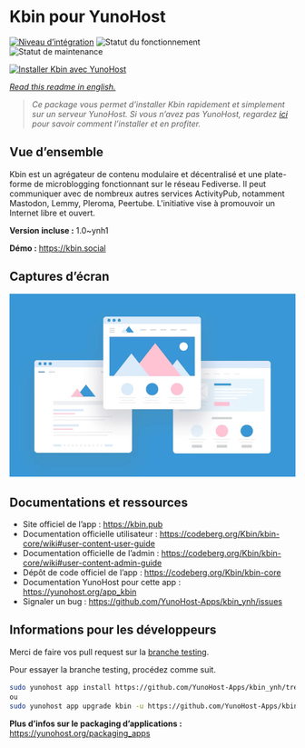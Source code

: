 <!--
N.B.: This README was automatically generated by https://github.com/YunoHost/apps/tree/master/tools/README-generator
It shall NOT be edited by hand.
-->

# Kbin pour YunoHost

[![Niveau d’intégration](https://dash.yunohost.org/integration/kbin.svg)](https://dash.yunohost.org/appci/app/kbin) ![Statut du fonctionnement](https://ci-apps.yunohost.org/ci/badges/kbin.status.svg) ![Statut de maintenance](https://ci-apps.yunohost.org/ci/badges/kbin.maintain.svg)

[![Installer Kbin avec YunoHost](https://install-app.yunohost.org/install-with-yunohost.svg)](https://install-app.yunohost.org/?app=kbin)

*[Read this readme in english.](./README.md)*

> *Ce package vous permet d’installer Kbin rapidement et simplement sur un serveur YunoHost.
Si vous n’avez pas YunoHost, regardez [ici](https://yunohost.org/#/install) pour savoir comment l’installer et en profiter.*

## Vue d’ensemble

Kbin est un agrégateur de contenu modulaire et décentralisé et une plate-forme de microblogging fonctionnant sur le réseau Fediverse. Il peut communiquer avec de nombreux autres services ActivityPub, notamment Mastodon, Lemmy, Pleroma, Peertube. L'initiative vise à promouvoir un Internet libre et ouvert.


**Version incluse :** 1.0~ynh1

**Démo :** https://kbin.social

## Captures d’écran

![Capture d’écran de Kbin](./doc/screenshots/example.jpg)

## Documentations et ressources

* Site officiel de l’app : <https://kbin.pub>
* Documentation officielle utilisateur : <https://codeberg.org/Kbin/kbin-core/wiki#user-content-user-guide>
* Documentation officielle de l’admin : <https://codeberg.org/Kbin/kbin-core/wiki#user-content-admin-guide>
* Dépôt de code officiel de l’app : <https://codeberg.org/Kbin/kbin-core>
* Documentation YunoHost pour cette app : <https://yunohost.org/app_kbin>
* Signaler un bug : <https://github.com/YunoHost-Apps/kbin_ynh/issues>

## Informations pour les développeurs

Merci de faire vos pull request sur la [branche testing](https://github.com/YunoHost-Apps/kbin_ynh/tree/testing).

Pour essayer la branche testing, procédez comme suit.

``` bash
sudo yunohost app install https://github.com/YunoHost-Apps/kbin_ynh/tree/testing --debug
ou
sudo yunohost app upgrade kbin -u https://github.com/YunoHost-Apps/kbin_ynh/tree/testing --debug
```

**Plus d’infos sur le packaging d’applications :** <https://yunohost.org/packaging_apps>